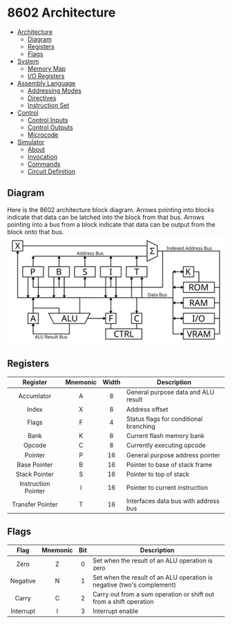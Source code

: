 # 8602 Architecture
- [Architecture](./arch.md)
	- [Diagram](./arch.md#diagram)
	- [Registers](./arch.md#registers)
	- [Flags](./arch.md#flags)
- [System](./system.md)
	- [Memory Map](./system.md#memory-map)
	- [I/O Registers](./system.md#io-registers)
- [Assembly Language](./assembly.md)
	- [Addressing Modes](./assembly.md#addressing-modes)
	- [Directives](./assembly.md#directives)
	- [Instruction Set](./assembly.md#instruction-set)
- [Control](./control.md)
	- [Control Inputs](./control.md#control-inputs)
	- [Control Outputs](./control.md#control-outputs)
	- [Microcode](./control.md#microcode)
- [Simulator](./simulator.md)
	- [About](./simulator.md#about)
	- [Invocation](./simulator.md#invocation)
	- [Commands](./simulator.md#commands)
	- [Circuit Definition](./simulator.md#circuit-definition)

<a name="diagram"></a>
## Diagram
Here is the 8602 architecture block diagram. Arrows pointing into blocks indicate that data can be latched into the block from that bus. Arrows pointing into a bus from a block indicate that data can be output from the block onto that bus.
![8602 Architecture Block Diagram](./res/arch-diagram.svg)

<a name="registers"></a>
## Registers
| Register            | Mnemonic | Width | Description                            |
| :------:            | :------: | :---: | -----------                            |
| Accumlator          | A        | 8     | General purpose data and ALU result    |
| Index               | X        | 8     | Address offset                         |
| Flags               | F        | 4     | Status flags for conditional branching |
| Bank                | K        | 8     | Current flash memory bank              |
| Opcode              | C        | 8     | Currently executing opcode             |
| Pointer             | P        | 16    | General purpose address pointer        |
| Base Pointer        | B        | 16    | Pointer to base of stack frame         |
| Stack Pointer       | S        | 16    | Pointer to top of stack                |
| Instruction Pointer | I        | 16    | Pointer to current instruction         |
| Transfer Pointer    | T        | 16    | Interfaces data bus with address bus   |

<a name="flags"></a>
## Flags
| Flag      | Mnemonic | Bit | Description
| :--:      | :------: | :-: | -----------                                                            |
| Zero      | Z        | 0   | Set when the result of an ALU operation is zero                        |
| Negative  | N        | 1   | Set when the result of an ALU operation is negative (two's complement) |
| Carry     | C        | 2   | Carry out from a sum operation or shift out from a shift operation     |
| Interrupt | I        | 3   | Interrupt enable                                                       |

